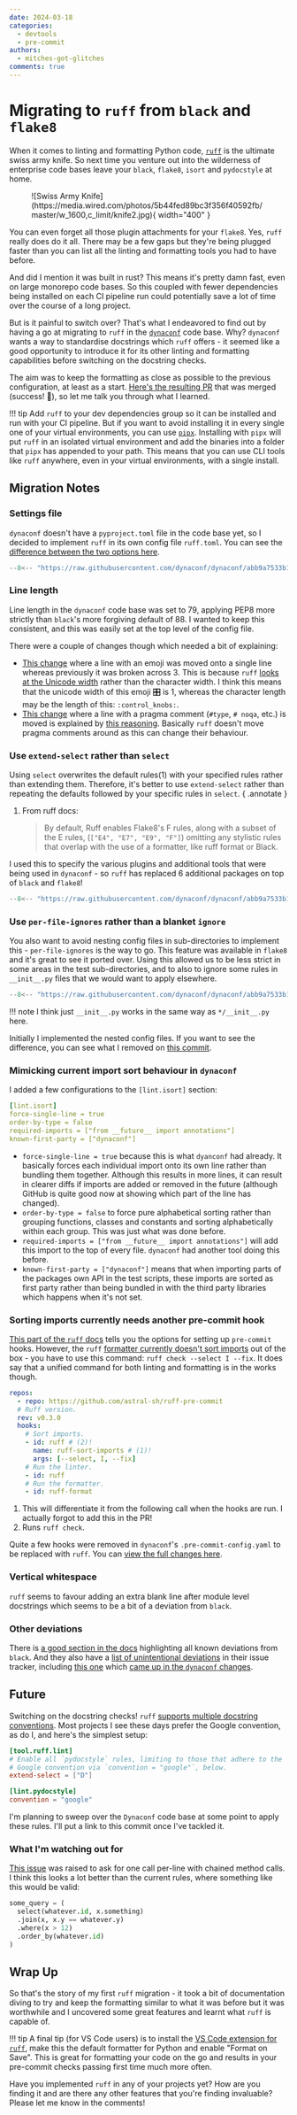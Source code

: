 ```yaml
---
date: 2024-03-18
categories:
  - devtools
  - pre-commit
authors:
  - mitches-got-glitches
comments: true
---
```


# Migrating to `ruff` from `black` and `flake8`

When it comes to linting and formatting Python code, [`ruff`][ruff] is the ultimate swiss army
knife. So next time you venture out into the wilderness of enterprise code bases leave your `black`,
`flake8`, `isort` and `pydocstyle` at home.

<figure markdown="span">
  ![Swiss Army Knife](https://media.wired.com/photos/5b44fed89bc3f356f40592fb/master/w_1600,c_limit/knife2.jpg){ width="400" }
</figure>

<!-- more -->

You can even forget all those plugin attachments for your `flake8`. Yes, `ruff` really does do it
all. There may be a few gaps but they're being plugged faster than you can list all the linting and
formatting tools you had to have before.

And did I mention it was built in rust? This means it's pretty damn fast, even on large monorepo
code bases. So this coupled with fewer dependencies being installed on each CI pipeline run could
potentially save a lot of time over the course of a long project.

But is it painful to switch over? That's what I endeavored to find out by having a go at migrating
to `ruff` in the [`dynaconf`](https://github.com/dynaconf/dynaconf) code base. Why? `dynaconf` wants
a way to standardise docstrings which `ruff` offers - it seemed like a good opportunity to introduce
it for its other linting and formatting capabilities before switching on the docstring checks.

The aim was to keep the formatting as close as possible to the previous configuration, at least as a
start. [Here's the resulting PR][ruff-PR] that was merged (success! 🎉), so let me talk you through
what I learned.

!!! tip
    Add `ruff` to your dev dependencies group so it can be installed and run with your CI pipeline.
    But if you want to avoid installing it in every single one of your virtual environments, you can
    use [`pipx`](https://pipx.pypa.io/). Installing with `pipx` will put `ruff` in an isolated
    virtual environment and add the binaries into a folder that `pipx` has appended to your path.
    This means that you can use CLI tools like `ruff` anywhere, even in your virtual environments,
    with a single install.

## Migration Notes

### Settings file

`dynaconf` doesn't have a `pyproject.toml` file in the code base yet, so I decided to implement
`ruff` in its own config file `ruff.toml`. You can see the [difference between the two options
here][diff-ruff-configs].

```py title="ruff.toml"
--8<-- "https://raw.githubusercontent.com/dynaconf/dynaconf/abb9a7533b164b2b6fe578f6227eca759c475a6d/ruff.toml:0:4"
```

### Line length

Line length in the `dynaconf` code base was set to 79, applying PEP8 more strictly than `black`'s
more forgiving default of 88. I wanted to keep this consistent, and this was easily set at the top
level of the config file.

There were a couple of changes though which needed a bit of explaining:

- [This change][emoji-line-change] where a line with an emoji was moved onto a single line whereas
  previously it was broken across 3. This is because `ruff` [looks at the Unicode
  width][unicode-width] rather than the character width. I think this means that the unicode width
  of this emoji 🎛️ is 1, whereas the character length may be the length of this: `:control_knobs:`.
- [This change][pragma-line-change] where a line with a pragma comment (`#type`, `# noqa`, etc.) is
  moved is explained by [this reasoning][pragma-reasoning]. Basically `ruff` doesn't move pragma
  comments around as this can change their behaviour.

### Use `extend-select` rather than `select`

Using `select` overwrites the default rules(1) with your specified rules rather than extending them.
Therefore, it's better to use `extend-select` rather than repeating the defaults followed by your
specific rules in `select`.
{ .annotate }

1. From ruff docs:
   > By default, Ruff enables Flake8's F rules, along with a subset of the E rules, (`["E4", "E7",
   > "E9", "F"]`) omitting any stylistic rules that overlap with the use of a formatter, like ruff
   > format or Black.

I used this to specify the various plugins and additional tools that were being used in `dynaconf` -
so `ruff` has replaced 6 additional packages on top of `black` and `flake8`!


```py title="ruff.toml"
--8<-- "https://raw.githubusercontent.com/dynaconf/dynaconf/abb9a7533b164b2b6fe578f6227eca759c475a6d/ruff.toml:6:14"
```

### Use `per-file-ignores` rather than a blanket `ignore`

You also want to avoid nesting config files in sub-directories to implement this -
`per-file-ignores` is the way to go. This feature was available in `flake8` and it's great to see it
ported over. Using this allowed us to be less strict in some areas in the test sub-directories, and
to also to ignore some rules in `__init__.py` files that we would want to apply elsewhere.

```py title="ruff.toml"
--8<-- "https://raw.githubusercontent.com/dynaconf/dynaconf/abb9a7533b164b2b6fe578f6227eca759c475a6d/ruff.toml:23:38"
```

!!! note
    I think just `__init__.py` works in the same way as `*/__init__.py` here.

Initially I implemented the nested config files. If you want to see the difference, you can see what
I removed on [this commit][nested-config-removal].

### Mimicking current import sort behaviour in `dynaconf`

I added a few configurations to the `[lint.isort]` section:

```yaml title="ruff.toml"
[lint.isort]
force-single-line = true
order-by-type = false
required-imports = ["from __future__ import annotations"]
known-first-party = ["dynaconf"]
```

- `force-single-line = true` because this is what `dyanconf` had already. It basically forces each
  individual import onto its own line rather than bundling them together. Although this results in
  more lines, it can result in clearer diffs if imports are added or removed in the future (although
  GitHub is quite good now at showing which part of the line has changed).
- `order-by-type = false` to force pure alphabetical sorting rather than grouping functions, classes
  and constants and sorting alphabetically within each group. This was just what was done before.
- `required-imports = ["from __future__ import annotations"]` will add this import to the top of
  every file. `dynaconf` had another tool doing this before.
- `known-first-party = ["dynaconf"]` means that when importing parts of the packages own API in the
  test scripts, these imports are sorted as first party rather than being bundled in with the third
  party libraries which happens when it's not set.

### Sorting imports currently needs another pre-commit hook

[This part of the `ruff` docs][pre-commit-integration] tells you the options for setting up
`pre-commit` hooks. However, the `ruff` [formatter currently doesn't sort imports][sorting-imports]
out of the box - you have to use this command: `ruff check --select I --fix`. It does say that a
unified command for both linting and formatting is in the works though.

```yaml title=".pre-commit-config.yaml"
repos:
  - repo: https://github.com/astral-sh/ruff-pre-commit
  # Ruff version.
  rev: v0.3.0
  hooks:
    # Sort imports.
    - id: ruff # (2)!
      name: ruff-sort-imports # (1)!
      args: [--select, I, --fix]
    # Run the linter.
    - id: ruff
    # Run the formatter.
    - id: ruff-format
```

1. This will differentiate it from the following call when the hooks are run. I actually forgot to
   add this in the PR!
2. Runs `ruff check`.

Quite a few hooks were removed in `dynaconf`'s `.pre-commit-config.yaml` to be replaced with `ruff`.
You can [view the full changes here][pre-commit-changes].

### Vertical whitespace

`ruff` seems to favour adding an extra blank line after module level docstrings which seems to be a
bit of a deviation from `black`.

### Other deviations

There is [a good section in the docs][ruff-black] highlighting all known deviations from `black`.
And they also have a [list of unintentional deviations][unintentional-deviations] in their issue
tracker, including [this one](https://github.com/astral-sh/ruff/issues/10186) which [came up in the
`dynaconf` changes][ellipsis-oneline].

## Future

Switching on the docstring checks! `ruff` [supports multiple docstring conventions][ruff-docstring].
Most projects I see these days prefer the Google convention, as do I, and here's the simplest setup:

```toml title="ruff.toml"
[tool.ruff.lint]
# Enable all `pydocstyle` rules, limiting to those that adhere to the
# Google convention via `convention = "google"`, below.
extend-select = ["D"]

[lint.pydocstyle]
convention = "google"
```

I'm planning to sweep over the `Dynaconf` code base at some point to apply these rules. I'll put a
link to this commit once I've tackled it.

### What I'm watching out for

[This issue](https://github.com/astral-sh/ruff/issues/8598) was raised to ask for one call per-line
with chained method calls. I think this looks a lot better than the current rules, where something
like this would be valid:

```python title="Example from GitHub user nick4u"
some_query = (
  select(whatever.id, x.something)
  .join(x, x.y == whatever.y)
  .where(x > 12)
  .order_by(whatever.id)
)
```

## Wrap Up

So that's the story of my first `ruff` migration - it took a bit of documentation diving to try and
keep the formatting similar to what it was before but it was worthwhile and I uncovered some great
features and learnt what `ruff` is capable of.

!!! tip
    A final tip (for VS Code users) is to install the [VS Code extension for `ruff`][ruff-extension],
    make this the default formatter for Python and enable "Format on Save". This is great for
    formatting your code on the go and results in your pre-commit checks passing first time much
    more often.

Have you implemented `ruff` in any of your projects yet? How are you finding it and are there any
other features that you're finding invaluable? Please let me know in the comments!

[ruff]: https://docs.astral.sh/ruff/
[pipx]: https://pipx.pypa.io/
[ruff-PR]: https://github.com/dynaconf/dynaconf/pull/1074
[diff-ruff-configs]: https://docs.astral.sh/ruff/faq/#i-want-to-use-ruff-but-i-dont-want-to-use-pyprojecttoml-what-are-my-options
[emoji-line-change]: https://github.com/dynaconf/dynaconf/pull/1074/files#diff-d4d1e188f1582e0dcc9d59f05c3688706aa1f5dafbd605d9ce0f57bfab07aa4dL397-L400
[unicode-width]: https://docs.astral.sh/ruff/formatter/black/#line-width-vs-line-length
[pragma-line-change]: https://github.com/dynaconf/dynaconf/pull/1074/files#diff-24948beaba404665bbac207216fc06c66fcb86a641b9604932f8e15a5cbe2a60L59-L62
[pragma-reasoning]: https://docs.astral.sh/ruff/formatter/black/#pragma-comments-are-ignored-when-computing-line-width
[nested-config-removal]: https://github.com/dynaconf/dynaconf/pull/1074/commits/00a3c6099f729ca662dd272bd286975d63bf60f4
[pre-commit-integration]: https://docs.astral.sh/ruff/integrations/#pre-commit
[sorting-imports]: https://docs.astral.sh/ruff/formatter/#sorting-imports
[pre-commit-changes]: https://github.com/dynaconf/dynaconf/pull/1074/files#diff-63a9c44a44acf85fea213a857769990937107cf072831e1a26808cfde9d096b9R5
[ruff-black]: https://docs.astral.sh/ruff/formatter/black/
[unintentional-deviations]: https://github.com/astral-sh/ruff/issues?q=is%3Aopen+is%3Aissue+label%3Aformatter
[ellipsis-oneline]: https://github.com/dynaconf/dynaconf/pull/1074/files#diff-2bf0e4b7600a8b9bacd98749033f5ad209b918713653b22625bdd76fb9f36fd5L28-R25
[ruff-docstring]: https://docs.astral.sh/ruff/faq/#does-ruff-support-numpy-or-google-style-docstrings
[ruff-extension]: https://marketplace.visualstudio.com/items?itemName=charliermarsh.ruff
